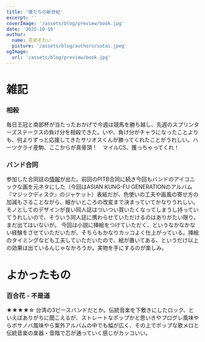 ```yaml
---
title: '僕たちの新世紀'
excerpt: ''
coverImage: '/assets/blog/preview/book.jpg'
date: '2022-10-10'
author:
  name: 花初そたい
  picture: '/assets/blog/authors/sotai.jpeg'
ogImage:
  url: '/assets/blog/preview/book.jpg'
---
```

# 雑記

### 相殺
毎日王冠と南部杯が当たったおかげで今週は競馬を勝ち越し、先週のスプリンターズステークスの負け分を相殺できた。いや、負け分がチャラになったことよりも、何よりずっと応援してきたサリオスくんが勝ってくれたことがうれしい。ハーツクライ産駒、ここからが真骨頂！　マイルCS、獲っちゃってくれ！

### バンド合同
参加した合同誌の[情報](https://twitter.com/sotoyama_akg/status/1579071029783433216)が出た。前回のPITB合同に続き今回もバンドのアイコニックな画を元ネタにした（今回はASIAN KUNG-FU GENERATIONのアルバム『マジックディスク』のジャケット）表紙だが、色使いの工夫や画風の寄せ方の加減もさることながら、細かいところの改変まで決まっていてかなりうれしい。モノとしてのデザインが良い同人誌はついつい買いたくなってしまうし持っていてうれしいので、そういう同人誌に携わらせていただけるのはありがたい限り。まだ出てはいないが。
今回は小説に挿絵をつけていただく、というなかなかない経験をさせていただいたが、そちらもかなりカッコよく仕上がっている。挿絵のタイミングなども工夫していただいたので、絵が置いてある、というだけ以上の効果は出ているんじゃなかろうか。実物を手にするのが楽しみ。

# よかったもの
### 百合花 - 不是道
★★★★☆
台湾の3ピースバンドだとか。伝統音楽を下敷きにしたロック、といえばありがちに聞こえるが、ストレートなポップかと思いきやプログレ風味やらボサノバ風味やら案外アルバムの中でも幅が広く、その上でポップな歌メロと伝統音楽の楽器・音階で芯が通っていく感じがカッコいい。
